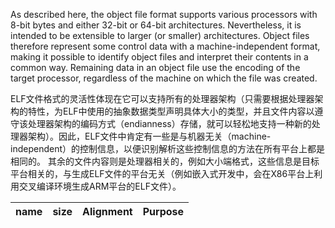 As described here, the object file format supports various processors with 8-bit bytes and either 32-bit or 64-bit architectures. Nevertheless, it is intended to be extensible to larger (or smaller) architectures. Object files therefore represent some control data with a machine-independent format, making it possible to identify object files and interpret their contents in a common way. Remaining data in an object file use the encoding of the target processor, regardless of the machine on which the file was created.

ELF文件格式的灵活性体现在它可以支持所有的处理器架构（只需要根据处理器架构的特性，为ELF中使用的抽象数据类型声明具体大小的类型，并且文件内容以遵守该处理器架构的编码方式（endianness）存储，就可以轻松地支持一种新的处理器架构）。因此，ELF文件中肯定有一些是与机器无关（machine-independent）的控制信息，以便识别解析这些控制信息的方法在所有平台上都是相同的。 其余的文件内容则是处理器相关的，例如大小端格式，这些信息是目标平台相关的，与生成ELF文件的平台无关（例如嵌入式开发中，会在X86平台上利用交叉编译环境生成ARM平台的ELF文件）。

name | size | Alignment|Purpose
----|--|--|--|
